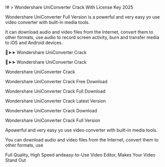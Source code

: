 !# > Wondershare UniConverter Crack With License Key 2025

Wondershare UniConverter Full Version is a powerful and very easy yo use video converter with built-in media tools.

It can download audio and video files from the Internet, convert them to other formats, use audio to record screen activity, burn and transfer media to iOS and Android devices.

🔴➤➤ Wondershare UniConverter Crack

🔴➤➤ Wondershare UniConverter Crack

Wondershare UniConverter Crack

Wondershare UniConverter Crack Free Download

Wondershare UniConverter Crack Full Download

Wondershare UniConverter Crack Latest Version

Wondershare UniConverter Crack Download

Wondershare UniConverter Crack Full Version

Apowerful and very easy yo use video converter with built-in media tools.

You can download audio and video files from the Internet, convert them to other formats, use

Full Quality, High Speed andeasy-to-Use Video Editor, Makes Your Video Stand Out
